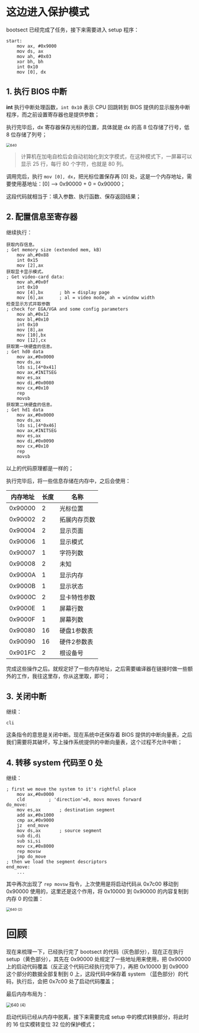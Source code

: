 # 这边进入保护模式

bootsect 已经完成了任务，接下来需要进入 setup 程序：

````assembly
start:
	mov ax, #0x9000
	mov ds, ax
	mov ah, #0x03
	xor bh, bh
	int 0x10
	mov [0], dx
````



## 1. 执行 BIOS 中断

**int** 执行中断处理函数，`int 0x10` 表示 CPU 回跳转到 BIOS 提供的显示服务中断程序，而之前设置寄存器也是提供参数；

执行完毕后，dx 寄存器保存光标的位置，具体就是 dx 的高 8 位存储了行号，低 8 位存储了列号；

<img src="./pics/5-准备进入保护模式.assets/640.png" alt="640" style="zoom:67%;" />

> 计算机在加电自检后会自动初始化到文字模式，在这种模式下，一屏幕可以显示 25 行，每行 80 个字符，也就是 80 列。

调用完后，执行 `mov [0], dx`，把光标位置保存再 [0] 处，这是一个内存地址，需要使用基地址：[0] --> 0x90000 + 0 = 0x90000；

这段代码就相当于：填入参数、执行函数、保存返回结果；



## 2. 配置信息至寄存器

继续执行：

````assembly
获取内存信息。
; Get memory size (extended mem, kB)
    mov ah,#0x88
    int 0x15
    mov [2],ax
获取显卡显示模式。
; Get video-card data:
    mov ah,#0x0f
    int 0x10
    mov [4],bx      ; bh = display page
    mov [6],ax      ; al = video mode, ah = window width
检查显示方式并取参数
; check for EGA/VGA and some config parameters
    mov ah,#0x12
    mov bl,#0x10
    int 0x10
    mov [8],ax
    mov [10],bx
    mov [12],cx
获取第一块硬盘的信息。
; Get hd0 data
    mov ax,#0x0000
    mov ds,ax
    lds si,[4*0x41]
    mov ax,#INITSEG
    mov es,ax
    mov di,#0x0080
    mov cx,#0x10
    rep
    movsb
获取第二块硬盘的信息。
; Get hd1 data
    mov ax,#0x0000
    mov ds,ax
    lds si,[4*0x46]
    mov ax,#INITSEG
    mov es,ax
    mov di,#0x0090
    mov cx,#0x10
    rep
    movsb
````

以上的代码原理都是一样的；

执行完毕后，将一些信息存储在内存中，之后会使用：

| 内存地址 | 长度 | 名称         |
| -------- | ---- | ------------ |
| 0x90000  | 2    | 光标位置     |
| 0x90002  | 2    | 拓展内存页数 |
| 0x90004  | 2    | 显示页面     |
| 0x90006  | 1    | 显示模式     |
| 0x90007  | 1    | 字符列数     |
| 0x90008  | 2    | 未知         |
| 0x9000A  | 1    | 显示内存     |
| 0x9000B  | 1    | 显示状态     |
| 0x9000C  | 2    | 显卡特性参数 |
| 0x9000E  | 1    | 屏幕行数     |
| 0x9000F  | 1    | 屏幕列数     |
| 0x90080  | 16   | 硬盘1参数表  |
| 0x90090  | 16   | 硬件2参数表  |
| 0x901FC  | 2    | 根设备号     |

完成这些操作之后。就规定好了一些内存地址，之后需要编译器在链接时做一些额外的工作，我往这里存，你从这里取，即可；



## 3. 关闭中断

继续：

````assembly
cli
````

这条指令的意思是关闭中断。现在系统中还保存着 BIOS 提供的中断向量表，之后我们需要将其破坏，写上操作系统提供的中断向量表，这个过程不允许中断；



## 4. 转移 system 代码至 0 处

继续：

````assembly
; first we move the system to it's rightful place
    mov ax,#0x0000
    cld         ; 'direction'=0, movs moves forward
do_move:
    mov es,ax       ; destination segment
    add ax,#0x1000
    cmp ax,#0x9000
    jz  end_move
    mov ds,ax       ; source segment
    sub di,di
    sub si,si
    mov cx,#0x8000
    rep movsw
    jmp do_move
; then we load the segment descriptors
end_move:
    ...
````

其中再次出现了 `rep movsw` 指令，上次使用是将启动代码从 0x7c00 移动到 0x90000 使用的，这里还是这个作用，将 0x10000 到 0x90000 的内容复制到 内存 0 的位置：

<img src="./pics/5-准备进入保护模式.assets/640 (2).png" alt="640 (2)" style="zoom:67%;" />



# 回顾

现在来梳理一下，已经执行完了 bootsect 的代码（灰色部分），现在正在执行 setup（黄色部分），其先在 0x90000 处规定了一些地址用来使用，把 0x90000 上的启动代码覆盖（反正这个代码已经执行完毕了），再把 0x10000 到 0x9000 这个部分的数据全部复制到 0 上，这段代码中保存着 system （蓝色部分）的代码，执行后，会把 0x7c00 处了启动代码覆盖；

最后内存布局为：

<img src="./pics/5-准备进入保护模式.assets/640 (4).png" alt="640 (4)" style="zoom: 80%;" />

启动代码已经从内存中脱离，接下来需要完成 setup 中的模式转换部分，将此时的 16 位实模转变位 32 位的保护模式；